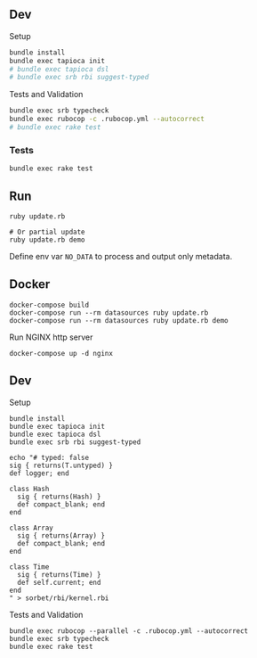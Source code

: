 ## Dev

Setup
```sh
bundle install
bundle exec tapioca init
# bundle exec tapioca dsl
# bundle exec srb rbi suggest-typed
```

Tests and Validation
```sh
bundle exec srb typecheck
bundle exec rubocop -c .rubocop.yml --autocorrect
# bundle exec rake test
```

### Tests

```
bundle exec rake test
```

## Run

```
ruby update.rb

# Or partial update
ruby update.rb demo
```

Define env var `NO_DATA` to process and output only metadata.

## Docker

```
docker-compose build
docker-compose run --rm datasources ruby update.rb
docker-compose run --rm datasources ruby update.rb demo
```

Run NGINX http server
```
docker-compose up -d nginx
```

## Dev

Setup
```
bundle install
bundle exec tapioca init
bundle exec tapioca dsl
bundle exec srb rbi suggest-typed

echo "# typed: false
sig { returns(T.untyped) }
def logger; end

class Hash
  sig { returns(Hash) }
  def compact_blank; end
end

class Array
  sig { returns(Array) }
  def compact_blank; end
end

class Time
  sig { returns(Time) }
  def self.current; end
end
" > sorbet/rbi/kernel.rbi
```

Tests and Validation
```
bundle exec rubocop --parallel -c .rubocop.yml --autocorrect
bundle exec srb typecheck
bundle exec rake test
```
